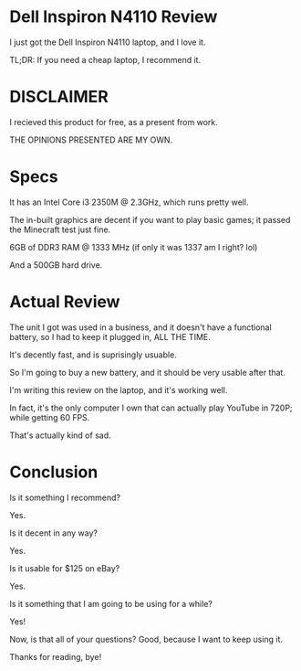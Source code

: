 # Dell Inspiron N4110 Review

I just got the Dell Inspiron N4110 laptop, and I love it.

TL;DR: If you need a cheap laptop, I recommend it.

# DISCLAIMER

I recieved this product for free, as a present from work.

THE OPINIONS PRESENTED ARE MY OWN.

# Specs

It has an Intel Core i3 2350M @ 2.3GHz, which runs pretty well.

The in-built graphics are decent if you want to play basic games; it passed the Minecraft test just fine.

6GB of DDR3 RAM @ 1333 MHz (if only it was 1337 am I right? lol)

And a 500GB hard drive.

# Actual Review

The unit I got was used in a business, and it doesn't have a functional battery, so I had to keep it plugged in, ALL THE TIME.

It's decently fast, and is suprisingly usuable.

So I'm going to buy a new battery, and it should be very usable after that.

I'm writing this review on the laptop, and it's working well.

In fact, it's the only computer I own that can actually play YouTube in 720P; while getting 60 FPS.

That's actually kind of sad.

# Conclusion

Is it something I recommend?

Yes.

Is it decent in any way?

Yes.

Is it usable for $125 on eBay?

Yes.

Is it something that I am going to be using for a while?

Yes!

Now, is that all of your questions? Good, because I want to keep using it.







Thanks for reading, bye!
